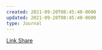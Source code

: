 ```yaml
---
created: 2021-09-20T08:45:40-0600
updated: 2021-09-20T08:45:40-0600
type: Journal
---
```


[Link Share](craftdocs://open?blockId=09271e4c-59fa-3fe0-b453-9f47daae1b34&spaceId=a640da31-f489-54ec-5fb1-701c3c8fb3d3)
